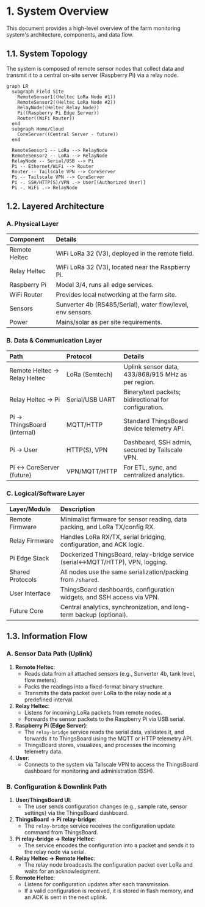 # 1. System Overview

This document provides a high-level overview of the farm monitoring system's architecture, components, and data flow.

## 1.1. System Topology

The system is composed of remote sensor nodes that collect data and transmit it to a central on-site server (Raspberry Pi) via a relay node.

```mermaid
graph LR
  subgraph Field Site
    RemoteSensor1((Heltec LoRa Node #1))
    RemoteSensor2((Heltec LoRa Node #2))
    RelayNode((Heltec Relay Node))
    Pi((Raspberry Pi Edge Server))
    Router((WiFi Router))
  end
  subgraph Home/Cloud
    CoreServer((Central Server - future))
  end

  RemoteSensor1 -- LoRa --> RelayNode
  RemoteSensor2 -- LoRa --> RelayNode
  RelayNode -- Serial/USB --> Pi
  Pi -- Ethernet/WiFi --> Router
  Router -- Tailscale VPN --> CoreServer
  Pi -- Tailscale VPN --> CoreServer
  Pi -. SSH/HTTP(S)/VPN .-> User[(Authorized User)]
  Pi -. WiFi .-> RelayNode
```

## 1.2. Layered Architecture

### A. Physical Layer

| Component      | Details                                                    |
| :------------- | :--------------------------------------------------------- |
| Remote Heltec  | WiFi LoRa 32 (V3), deployed in the remote field.           |
| Relay Heltec   | WiFi LoRa 32 (V3), located near the Raspberry Pi.          |
| Raspberry Pi   | Model 3/4, runs all edge services.                         |
| WiFi Router    | Provides local networking at the farm site.                |
| Sensors        | Sunverter 4b (RS485/Serial), water flow/level, env sensors.|
| Power          | Mains/solar as per site requirements.                      |

### B. Data & Communication Layer

| Path                           | Protocol        | Details                                                 |
| :----------------------------- | :-------------- | :------------------------------------------------------ |
| Remote Heltec → Relay Heltec   | LoRa (Semtech)  | Uplink sensor data, 433/868/915 MHz as per region.      |
| Relay Heltec → Pi              | Serial/USB UART | Binary/text packets; bidirectional for configuration.     |
| Pi → ThingsBoard (internal)    | MQTT/HTTP       | Standard ThingsBoard device telemetry API.              |
| Pi → User                      | HTTP(S), VPN    | Dashboard, SSH admin, secured by Tailscale VPN.         |
| Pi ↔ CoreServer (future)       | VPN/MQTT/HTTP   | For ETL, sync, and centralized analytics.               |

### C. Logical/Software Layer

| Layer/Module      | Description                                                               |
| :---------------- | :------------------------------------------------------------------------ |
| Remote Firmware   | Minimalist firmware for sensor reading, data packing, and LoRa TX/config RX. |
| Relay Firmware    | Handles LoRa RX/TX, serial bridging, configuration, and ACK logic.        |
| Pi Edge Stack     | Dockerized ThingsBoard, relay-bridge service (serial↔MQTT/HTTP), VPN, logging. |
| Shared Protocols  | All nodes use the same serialization/packing from `/shared`.              |
| User Interface    | ThingsBoard dashboards, configuration widgets, and SSH access via VPN.    |
| Future Core       | Central analytics, synchronization, and long-term backup (optional).      |

## 1.3. Information Flow

### A. Sensor Data Path (Uplink)

1.  **Remote Heltec**:
    *   Reads data from all attached sensors (e.g., Sunverter 4b, tank level, flow meters).
    *   Packs the readings into a fixed-format binary structure.
    *   Transmits the data packet over LoRa to the relay node at a predefined interval.
2.  **Relay Heltec**:
    *   Listens for incoming LoRa packets from remote nodes.
    *   Forwards the sensor packets to the Raspberry Pi via USB serial.
3.  **Raspberry Pi (Edge Server)**:
    *   The `relay-bridge` service reads the serial data, validates it, and forwards it to ThingsBoard using the MQTT or HTTP telemetry API.
    *   ThingsBoard stores, visualizes, and processes the incoming telemetry data.
4.  **User**:
    *   Connects to the system via Tailscale VPN to access the ThingsBoard dashboard for monitoring and administration (SSH).

### B. Configuration & Downlink Path

1.  **User/ThingsBoard UI**:
    *   The user sends configuration changes (e.g., sample rate, sensor settings) via the ThingsBoard dashboard.
2.  **ThingsBoard → Pi relay-bridge**:
    *   The `relay-bridge` service receives the configuration update command from ThingsBoard.
3.  **Pi relay-bridge → Relay Heltec**:
    *   The service encodes the configuration into a packet and sends it to the relay node via serial.
4.  **Relay Heltec → Remote Heltec**:
    *   The relay node broadcasts the configuration packet over LoRa and waits for an acknowledgment.
5.  **Remote Heltec**:
    *   Listens for configuration updates after each transmission.
    *   If a valid configuration is received, it is stored in flash memory, and an ACK is sent in the next uplink.
